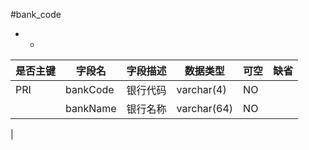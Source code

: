 #bank_code
* -
 
|是否主键	|字段名	|字段描述	|数据类型	|可空	|缺省	|
| --------|-----|-----|-----|-----|-----|
|PRI|bankCode|银行代码|varchar(4)|NO||
||bankName|银行名称|varchar(64)|NO||
|
